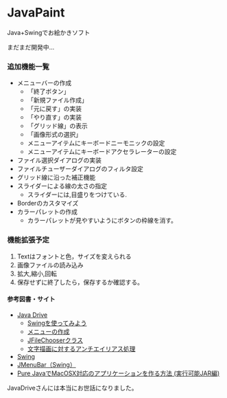 JavaPaint
=========

Java+Swingでお絵かきソフト

まだまだ開発中...

### 追加機能一覧

- メニューバーの作成
	- 「終了ボタン」
	- 「新規ファイル作成」
	- 「元に戻す」の実装
	- 「やり直す」の実装
	- 「グリッド線」の表示
	- 「画像形式の選択」
	- メニューアイテムにキーボードニーモニックの設定
	- メニューアイテムにキーボードアクセラレーターの設定
- ファイル選択ダイアログの実装
- ファイルチューザーダイアログのフィルタ設定
- グリッド線に沿った補正機能
- スライダーによる線の太さの指定
	- スライダーには,目盛りをつけている.
- Borderのカスタマイズ
- カラーパレットの作成
	- カラーパレットが見やすいようにボタンの枠線を消す。


### 機能拡張予定

1. Textはフォントと色，サイズを変えられる
1. 画像ファイルの読み込み
1. 拡大,縮小,回転
1. 保存せずに終了したら，保存するか確認する。


#### 参考図書・サイト

- [Java Drive](http://www.javadrive.jp/)
	- [Swingを使ってみよう](http://www.javadrive.jp/tutorial/)
	- [メニューの作成](http://www.javadrive.jp/tutorial/jmenu/)
	- [JFileChooserクラス](http://www.javadrive.jp/tutorial/jfilechooser/)
    - [文字描画に対するアンチエイリアス処理](http://www.javadrive.jp/java2d/graphics2d/index4.html)
- [Swing](http://www.tohoho-web.com/java/swing.htm#JPopupMenu)
- [JMenuBar（Swing）](http://www.ne.jp/asahi/hishidama/home/tech/java/swing/JMenuBar.html)
- [Pure JavaでMacOSX対応のアプリケーションを作る方法 (実行可能JAR編)](http://getpocket.com/redirect?url=http%3A%2F%2Fd.hatena.ne.jp%2Fseraphy%2F20100622)

JavaDriveさんには本当にお世話になりました。
